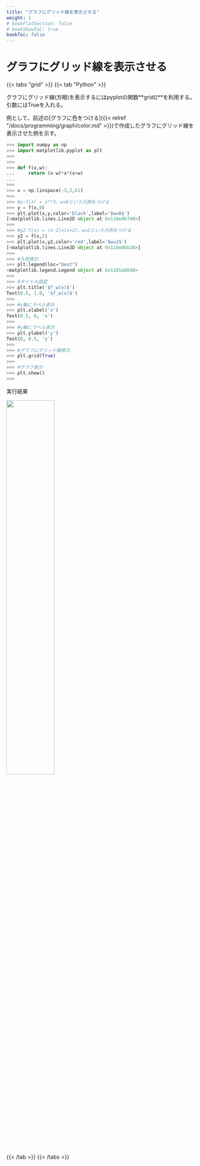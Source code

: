 ```yaml
---
title: "グラフにグリッド線を表示させる"
weight: 1
# bookFlatSection: false
# bookShowToC: true
bookToc: false
---
```


# グラフにグリッド線を表示させる


{{< tabs "grid" >}}
{{< tab "Python" >}}

グラフにグリッド線(方眼)を表示するにはpyplotの関数**grid()**を利用する。引数にはTrueを入れる。  

例として、前述の[グラフに色をつける]({{< relref "/docs/programming/graph/color.md" >}})で作成したグラフにグリッド線を表示させた例を示す。  

```python
>>> import numpy as np
>>> import matplotlib.pyplot as plt
>>> 
>>> 
>>> def f(x,w):
...     return (x-w)*x*(x+w)
... 
>>> 
>>> x = np.linspace(-3,3,61)
>>> 
>>> #y:f(x) = x**3、w=0という凡例をつける
>>> y = f(x,0)
>>> plt.plot(x,y,color='black',label='$w=0$')
[<matplotlib.lines.Line2D object at 0x118e0b748>]
>>> 
>>> #y2:f(x) = (x-2)x(x+2)、w=2という凡例をつける
>>> y2 = f(x,2)
>>> plt.plot(x,y2,color='red',label='$w=2$')
[<matplotlib.lines.Line2D object at 0x118e0bb38>]
>>> 
>>> #凡例表示
>>> plt.legend(loc="best")
<matplotlib.legend.Legend object at 0x1165a8048>
>>> 
>>> #タイトル設定
>>> plt.title('$f_w(x)$')
Text(0.5, 1.0, '$f_w(x)$')
>>> 
>>> #x軸にラベル表示
>>> plt.xlabel('x')
Text(0.5, 0, 'x')
>>> 
>>> #y軸にラベル表示
>>> plt.ylabel('y')
Text(0, 0.5, 'y')
>>> 
>>> #グラフにグリッド線表示
>>> plt.grid(True)
>>> 
>>> #グラフ表示
>>> plt.show()
>>> 
```

実行結果

<img src="/img/datascience/Figure_8.png" width=50%>

{{< /tab >}}
{{< /tabs >}}
